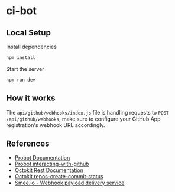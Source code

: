 # ci-bot

## Local Setup

Install dependencies

```bash
npm install
```

Start the server

```bash
npm run dev
```

## How it works

The `api/github/webhooks/index.js` file is handling requests to `POST` `/api/github/webhooks`, make sure to configure your GitHub App registration's webhook URL accordingly.

## References

- [Probot Documentation](https://probot.github.io/docs/)
- [Probot interacting-with-github](https://probot.github.io/docs/github-api/)
- [Octokit Rest Documentation](https://octokit.github.io/rest.js/v18)
- [Octokit repos-create-commit-status](https://octokit.github.io/rest.js/v18#repos-create-commit-status)
- [Smee.io - Webhook payload delivery service](https://smee.io)
